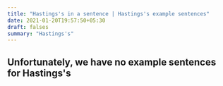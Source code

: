 ```yaml
---
title: "Hastings's in a sentence | Hastings's example sentences"
date: 2021-01-20T19:57:50+05:30
draft: falses
summary: "Hastings's"
---
```

## Unfortunately, we have no example sentences for Hastings's                 
